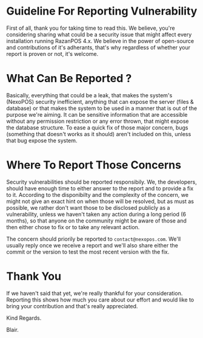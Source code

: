# Guideline For Reporting Vulnerability
First of all, thank you for taking time to read this. We believe, you're considering sharing what could be a security issue that might affect every installation running RazanPOS 4.x. 
We believe in the power of open-source and contributions of it's adherants, that's why regardless of whether your report is proven or not, it's welcome.

# What Can Be Reported ?
Basically, everything that could be a leak, that makes the system's (NexoPOS) security inefficient, anything that can expose the server (files & database) or that makes the system to be used in a manner that is out of the purpose we're aiming. 
It can be sensitive information that are accessible without any permission restriction or any error thrown, that might expose the database structure. To ease a quick fix of those major concern, bugs (something that doesn't works as it should)
aren't included on this, unless that bug expose the system.

# Where To Report Those Concerns
Security vulnerabilities should be reported responsibily. We, the developers, should have enough time to either answer to the report and to provide a fix to it. According to the disponibilty and the complexity of the concern,
we might not give an exact hint on when those will be resolved, but as must as possible, we rather don't want those to be disclosed publicly as a vulnerability, unless we haven't taken any action
during a long period (6 months), so that anyone on the community might be aware of those and then either chose to fix or to take any relevant action.

The concern should priorily be reported to `contact@nexopos.com`. We'll usually reply once we receive a report and we'll also share either the commit or the version to test the most recent version with the fix.

# Thank You
If we haven't said that yet, we're really thankful for your consideration. Reporting this shows how much you care about our effort and would like to bring your contribution and that's really appreciated.

Kind Regards.

Blair.
